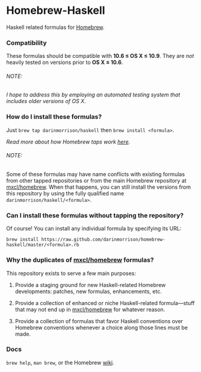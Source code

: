 # Homebrew-Haskell
Haskell related formulas for [Homebrew](http://brew.sh).

### Compatibility

These formulas should be compatible with **10.6 ≤ OS X ≤ 10.9**. They are _not_ heavily tested on versions prior to **OS X ≤ 10.6**.

###### NOTE:
_I hope to address this by employing an automated testing system that includes older versions of OS X._

### How do I install these formulas?
Just `brew tap darinmorrison/haskell` then `brew install <formula>`.

_Read more about how Homebrew taps work [here](https://github.com/mxcl/homebrew/wiki/brew-tap)._

###### NOTE:
Some of these formulas may have name conflicts with existing formulas from other tapped repositories or from the main Homebrew repository at [mxcl/homebrew]. When that happens, you can still install the versions from this repository by using the fully qualified name `darinmorrison/haskell/<formula>`.

### Can I install these formulas without tapping the repository?
Of course! You can install any individual formula by specifying its URL:

    brew install https://raw.github.com/darinmorrison/homebrew-haskell/master/<formula>.rb

### Why the duplicates of  [mxcl/homebrew] formulas?
This repository exists to serve a few main purposes:

1. Provide a staging ground for new Haskell-related Homebrew developments: patches, new formulas, enhancements, etc.

2. Provide a collection of enhanced or niche Haskell-related formula—stuff that may not end up in [mxcl/homebrew] for whatever reason.

3. Provide a collection of formulas that favor Haskell conventions over Homebrew conventions whenever a choice along those lines must be made. 

### Docs
`brew help`, `man brew`, or the Homebrew [wiki][].

[mxcl/homebrew]:https://github.com/mxcl/homebrew
[wiki]:http://wiki.github.com/mxcl/homebrew
